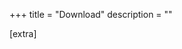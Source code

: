 +++
title = "Download"
description = ""

[extra]
<!--
legacy_downloads = [
    { name = "Installation guide", url = "guide" },
    { name = "nxl-15-android.mcpack", url = "https://github.com/devendrn/newb-x-mcbe/releases/download/v15/newb-x-15-android.mcpack" },
    { name = "nxl-15-windows.mcpack", url = "https://github.com/devendrn/newb-x-mcbe/releases/download/v15/newb-x-15-windows.mcpack" }
]

variants_links = [
    { name = "Learn to customize", url = "customization" },
    { name = "Join Discord", url = "https://discord.gg/newb-community-844591537430069279" }
]

+++

<div style="text-align: center;">

> **Shaders are not officially supported in Minecraft Bedrock 1.20.**  
> Read the installation guide to learn how to install shaders unofficially.

<div style="margin-top: 30px; display: flex; gap: 10px; flex-wrap: wrap;">

{{ linkcard(
    title = "Newb X Legacy"
    description = "Newb Shader ported for RenderDragon. Only works with Patched APK or BetterRenderDragon Mod."
    image = "https://i.ibb.co/ySCz4zf/sunrise1.jpg"
    links_var = "legacy_downloads"
)}}

{{ linkcard(
    title = "Newb Variants"
    description = "Community modified versions of Newb X Legacy with different settings and some new features."
    image = "https://i.ibb.co/hY6hyrk/newb-variants-banner.jpg"
    links_var = "variants_links"
)}}

</div>

<br> 

**Credits**: Newb X Legacy was made possible with [MaterialBinTool](https://github.com/ddf8196/MaterialBinTool) made by ddf8196

## Old version

> #### Newb Shader 1.2-beta
> This version is discontinued and only works with MCBE version 1.18.12 or less. 
>
> **Download** (Android/iOS):
> **[nsl-1.2b.zip](https://github.com/devendrn/newb-shader-mcbe/archive/main.zip)**  
> 
> <div style="display: flex; width: 100%;">
> 
> | Supporters | Screenshots |
> | - | - |
> | Bravo6 <br> JulioCT <br> GroundBeefmc <br> HendricK sHaDoW <br> TatsuyaHikki <br> ggVictor <br> Dhiika <br> Clover | FxSlow_- <br> nick name <br> irfanmib07yt <br> ColosoLoco <br> Daruma <br> CuteBoii |
> </div>
> <p style="opacity: 0.4;">Supporters are users who helped in the development of Newb Shader by testing or giving useful suggestions.</a>

</div>

<style>
th, td {
    background-color: hsl(0, 0%, var(--bg-a));
}
</style>
-->
